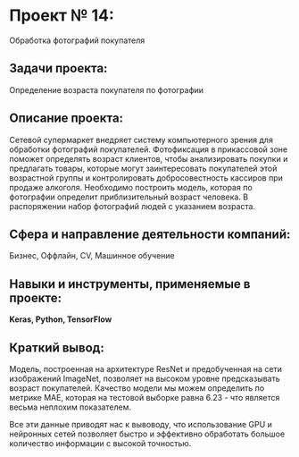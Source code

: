 # Проект № 14: 
Обработка фотографий покупателя

## Задачи проекта:
Определение возраста покупателя по фотографии

## Описание проекта:
Сетевой супермаркет внедряет систему компьютерного зрения для обработки фотографий покупателей. 
Фотофиксация в прикассовой зоне поможет определять возраст клиентов, чтобы анализировать покупки и предлагать товары, 
которые могут заинтересовать покупателей этой возрастной группы и контролировать добросовестность кассиров при продаже алкоголя. 
Необходимо построить модель, которая по фотографии определит приблизительный возраст человека. 
В распоряжении набор фотографий людей с указанием возраста.

## Сфера и направление деятельности компаний:
Бизнес, Оффлайн, CV, Машинное обучение

## Навыки и инструменты, применяемые в проекте:
**Keras, Python, TensorFlow**

## Краткий вывод:
Модель, построенная на архитектуре ResNet и предобученная на сети изображений ImageNet, позволяет на высоком уровне предсказывать возраст покупателей. Качество модели мы можем определить по метрике МАЕ, которая на тестовой выборке равна 6.23 - что является весьма неплохим показателем.

Все эти данные приводят нас к вывоводу, что использование GPU и нейронных сетей позволяет быстро и эффективно обработать большое количество информации с высокой точностью.
